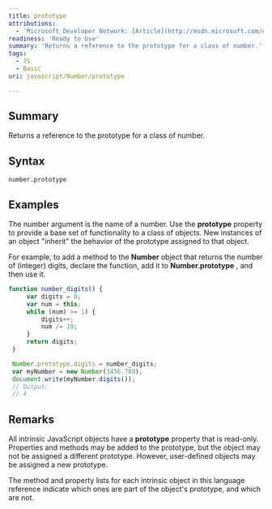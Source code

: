 ```yaml
---
title: prototype
attributions:
  - 'Microsoft Developer Network: [Article](http://msdn.microsoft.com/en-us/library/ie/jj159612(v=vs.94).aspx)'
readiness: 'Ready to Use'
summary: 'Returns a reference to the prototype for a class of number.'
tags:
  - JS
  - Basic
uri: javascript/Number/prototype

---
```

## Summary

Returns a reference to the prototype for a class of number.

## Syntax

    number.prototype

## Examples

The number argument is the name of a number. Use the **prototype** property to provide a base set of functionality to a class of objects. New instances of an object "inherit" the behavior of the prototype assigned to that object.

For example, to add a method to the **Number** object that returns the number of (integer) digits, declare the function, add it to **Number.prototype** , and then use it.

``` js
function number_digits() {
     var digits = 0;
     var num = this;
     while (num) >= 1) {
         digits++;
         num /= 10;
     }
     return digits;
 }

 Number.prototype.digits = number_digits;
 var myNumber = new Number(3456.789);
 document.write(myNumber.digits());
 // Output:
 // 4
```

## Remarks

All intrinsic JavaScript objects have a **prototype** property that is read-only. Properties and methods may be added to the prototype, but the object may not be assigned a different prototype. However, user-defined objects may be assigned a new prototype.

The method and property lists for each intrinsic object in this language reference indicate which ones are part of the object's prototype, and which are not.

